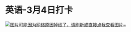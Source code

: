 # 英语-3月4日打卡

[![图片可能因为网络原因掉线了，请刷新或直接点我查看图片~](https://cdn.jsdelivr.net/gh/ylsislove/image-home/test/20210305233705.jpg)](https://cdn.jsdelivr.net/gh/ylsislove/image-home/test/20210305233705.jpg)
